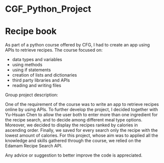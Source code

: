 # CGF_Python_Project

# Recipe book

As part of a python course offered by CFG, I had to create an app using APIs to retrieve recipes. The course focused on:
- data types and variables
- using methods
- using if statements
- creation of lists and dictionaries
- third party libraries and APIs
- reading and writing files

Group project description: 

One of the requirement of the course was to write an app to retrieve recipes online by using APIs. To further develop the project, I decided together with Yu-Hsuan Chen to allow the user both to enter more than one ingredient for the recipe search, and to decide among different meal type options. Moreover, we decided to display the recipes ranked by calories in ascending order. Finally, we saved for every search only the recipe with the lowest amount of calories.
For this project, whose aim was to applied all the knowledge and skills gathered through the course, we relied on the Edamam Recipe Search API. 

Any advice or suggestion to better improve the code is appreciated.
